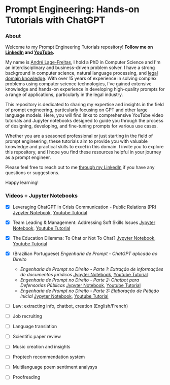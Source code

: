 # Prompt Engineering: Hands-on Tutorials with ChatGPT 

<!--center><img src="/repo-banner.png" alt="MarineGEO circle logo" style="height: 200px"/></center>-->

### About

Welcome to my Prompt Engineering Tutorials repository! **Follow me on [LinkedIn](www.linkedin.com/comm/mynetwork/discovery-see-all?usecase=PEOPLE_FOLLOWS&followMember=lage) and [YouTube](https://www.youtube.com/channel/UCLPXTzvZ8IFrU6hBTeo1C-Q).**

My name is [André Lage-Freitas](www.linkedin.com/in/lage), I hold a PhD in Computer Science and I'm an interdisciplinary and business-driven problem solver. I have a strong background in computer science, natural language processing, and [legal domain knowledge](https://peerj.com/articles/cs-904/). With over 15 years of experience in solving complex problems using computer science technologies, I've gained extensive knowledge and hands-on experience in developing high-quality prompts for a range of applications, particularly in the legal industry.

This repository is dedicated to sharing my expertise and insights in the field of prompt engineering, particularly focusing on GPT and other large language models. Here, you will find links to comprehensive YouTube video tutorials and Jupyter notebooks designed to guide you through the process of designing, developing, and fine-tuning prompts for various use cases. 

Whether you are a seasoned professional or just starting in the field of prompt engineering, these tutorials aim to provide you with valuable knowledge and practical skills to excel in this domain. I invite you to explore this repository, and I hope you find these resources helpful in your journey as a prompt engineer.

Please feel free to reach out to me [through my LinkedIn](www.linkedin.com/in/lage) if you have any questions or suggestions.

Happy learning! 

### Videos + Jupyter Notebooks

- [x] Leveraging ChatGPT in Crisis Communication - Public Relations (PR) [Jypyter Notebook](https://github.com/lagefreitas/prompt-engineering/blob/14247cbf10436633fc0601fd4cfa76f3b6a4e769/PR-crisis-communication.ipynb), [Youtube Tutorial](https://youtu.be/JUL3SvS5Gn0)
- [x] Team Leading & Management: Addressing Soft Skills Issues [Jypyter Notebook](https://github.com/lagefreitas/prompt-engineering/blob/14247cbf10436633fc0601fd4cfa76f3b6a4e769/prompt-engineering-team_mgmt-addressing_soft_skills_issues.ipynb), [Youtube Tutorial](https://youtu.be/_30ZbI_TYxI)
- [x] The Education Dilemma: To Chat or Not To Chat? [Jypyter Notebook](https://github.com/lagefreitas/prompt-engineering/blob/14247cbf10436633fc0601fd4cfa76f3b6a4e769/prompt-engineering-education.ipynb), [Youtube Tutorial](https://youtu.be/psfVcL14LSc)
- [x] (Brazilian Portuguese) _Engenharia de Prompt - ChatGPT aplicado ao Direito_
  - _Engenharia de Prompt no Direito - Parte 1: Extração de informações de documentos jurídicos_ [Jypyter Notebook](https://github.com/lagefreitas/prompt-engineering/blob/14247cbf10436633fc0601fd4cfa76f3b6a4e769/legal-prompt-engineering-portuguese-PT-BR.ipynb), [Youtube Tutorial](https://youtu.be/E_cTRolYxaI)
  - _Engenharia de Prompt no Direito - Parte 2: Chatbot para Defensorias Públicas_ [Jypyter Notebook](https://github.com/lagefreitas/prompt-engineering/blob/14247cbf10436633fc0601fd4cfa76f3b6a4e769/legal-prompt-engineering-portuguese-PT-BR.ipynb), [Youtube Tutorial](https://youtu.be/VW24JzOa_Ik)
  - _Engenharia de Prompt no Direito - Parte 3: Elaboração de Petição Inicial_ [Jypyter Notebook](https://github.com/lagefreitas/prompt-engineering/blob/14247cbf10436633fc0601fd4cfa76f3b6a4e769/legal-prompt-engineering-portuguese-PT-BR.ipynb), [Youtube Tutorial](https://youtu.be/Bnrv_zYtKMQ)
- [ ] Law: extracting info, chatbot, creation (English/French) 
- [ ] Job recruiting
- [ ] Language translation
- [ ] Scientific paper review
- [ ] Music creation and insights
- [ ] Proptech recommendation system
- [ ] Multilanguage poem sentiment analysys
- [ ] Proofreading

